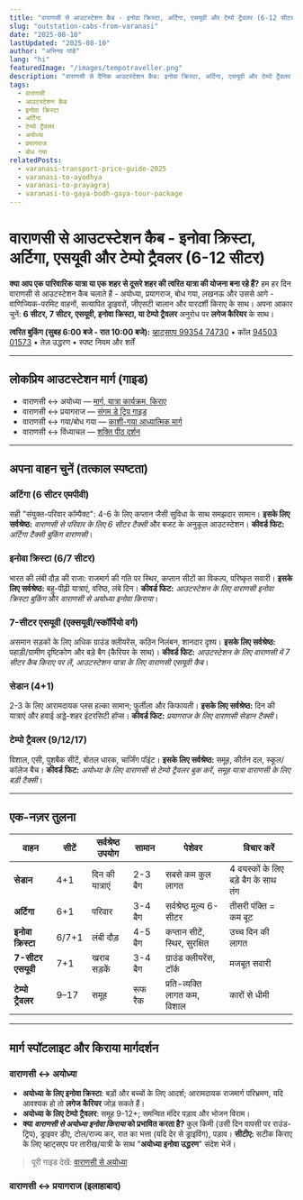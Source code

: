 ```yaml
---
title: "वाराणसी से आउटस्टेशन कैब - इनोवा क्रिस्टा, अर्टिगा, एसयूवी और टेम्पो ट्रैवलर (6-12 सीटर)"
slug: "outstation-cabs-from-varanasi"
date: "2025-08-10"
lastUpdated: "2025-08-10"
author: "अभिनव पांडे"
lang: "hi"
featuredImage: "/images/tempotraveller.png"
description: "वाराणसी से दैनिक आउटस्टेशन कैब: इनोवा क्रिस्टा, अर्टिगा, एसयूवी और टेम्पो ट्रैवलर (6-12 सीटर) लगेज कैरियर, जीएसटी चालान, किराए, मार्ग और अक्सर पूछे जाने वाले प्रश्नों के साथ।"
tags:
  - वाराणसी
  - आउटस्टेशन कैब
  - इनोवा क्रिस्टा
  - अर्टिगा
  - टेम्पो ट्रैवलर
  - अयोध्या
  - प्रयागराज
  - बोध गया
relatedPosts:
  - varanasi-transport-price-guide-2025
  - varanasi-to-ayodhya
  - varanasi-to-prayagraj
  - varanasi-to-gaya-bodh-gaya-tour-package
---
```


# वाराणसी से आउटस्टेशन कैब - इनोवा क्रिस्टा, अर्टिगा, एसयूवी और टेम्पो ट्रैवलर (6-12 सीटर)

**क्या आप एक पारिवारिक यात्रा या एक शहर से दूसरे शहर की त्वरित यात्रा की योजना बना रहे हैं?** हम हर दिन वाराणसी से आउटस्टेशन कैब चलाते हैं - अयोध्या, प्रयागराज, बोध गया, लखनऊ और उससे आगे - वाणिज्यिक-परमिट वाहनों, सत्यापित ड्राइवरों, जीएसटी चालान और पारदर्शी किराए के साथ। अपना आकार चुनें: **6 सीटर, 7 सीटर, एसयूवी, इनोवा क्रिस्टा, या टेम्पो ट्रैवलर** अनुरोध पर **लगेज कैरियर** के साथ।

**त्वरित बुकिंग (सुबह 6:00 बजे - रात 10:00 बजे):** [व्हाट्सएप 99354 74730](https://wa.me/919935474730) • कॉल [94503 01573](tel:+919450301573) • तेज़ उद्धरण • स्पष्ट नियम और शर्तें

---

## लोकप्रिय आउटस्टेशन मार्ग (गाइड)

- वाराणसी ↔ अयोध्या — [मार्ग, यात्रा कार्यक्रम, किराए](/hi/varanasi-to-ayodhya)
- वाराणसी ↔ प्रयागराज — [संगम डे ट्रिप गाइड](/hi/varanasi-to-prayagraj)
- वाराणसी ↔ गया/बोध गया — [काशी-गया आध्यात्मिक मार्ग](/hi/varanasi-to-gaya-bodh-gaya-tour-package)
- वाराणसी ↔ विंध्याचल — [शक्ति पीठ दर्शन](/hi/varanasi-to-vindhyachal)

---

## अपना वाहन चुनें (तत्काल स्पष्टता)

### अर्टिगा (6 सीटर एमपीवी)

सही "संयुक्त-परिवार कॉम्पैक्ट": 4-6 के लिए कप्तान जैसी सुविधा के साथ समझदार सामान।
**इसके लिए सर्वश्रेष्ठ:** *वाराणसी से परिवार के लिए 6 सीटर टैक्सी* और बजट के अनुकूल आउटस्टेशन।
**कीवर्ड फिट:** *अर्टिगा टैक्सी बुकिंग वाराणसी*।

### इनोवा क्रिस्टा (6/7 सीटर)

भारत की लंबी दौड़ की राजा: राजमार्ग की गति पर स्थिर, कप्तान सीटों का विकल्प, परिष्कृत सवारी।
**इसके लिए सर्वश्रेष्ठ:** बहु-पीढ़ी यात्राएं, वरिष्ठ, लंबे दिन।
**कीवर्ड फिट:** *आउटस्टेशन के लिए वाराणसी इनोवा क्रिस्टा बुकिंग* और *वाराणसी से अयोध्या इनोवा किराया*।

### 7-सीटर एसयूवी (एक्सयूवी/स्कॉर्पियो वर्ग)

असमान सड़कों के लिए अधिक ग्राउंड क्लीयरेंस, कठिन निलंबन, शानदार दृश्य।
**इसके लिए सर्वश्रेष्ठ:** पहाड़ी/ग्रामीण दृष्टिकोण और बड़े बैग (कैरियर के साथ)।
**कीवर्ड फिट:** *आउटस्टेशन के लिए वाराणसी में 7 सीटर कैब किराए पर लें*, *आउटस्टेशन यात्रा के लिए वाराणसी एसयूवी कैब*।

### सेडान (4+1)

2-3 के लिए आरामदायक प्लस हल्का सामान; फुर्तीला और किफायती।
**इसके लिए सर्वश्रेष्ठ:** दिन की यात्राएं और हवाई अड्डे-शहर इंटरसिटी हॉप्स।
**कीवर्ड फिट:** *प्रयागराज के लिए वाराणसी सेडान टैक्सी*।

### टेम्पो ट्रैवलर (9/12/17)

विशाल, एसी, पुशबैक सीटें, बोतल धारक, चार्जिंग पॉइंट।
**इसके लिए सर्वश्रेष्ठ:** समूह, कीर्तन दल, स्कूल/कॉलेज बैच।
**कीवर्ड फिट:** *अयोध्या के लिए वाराणसी से टेम्पो ट्रैवलर बुक करें*, *समूह यात्रा वाराणसी के लिए बड़ी टैक्सी*।

---

## एक-नज़र तुलना

| वाहन | सीटें | सर्वश्रेष्ठ उपयोग | सामान | पेशेवर | विचार करें |
| --- | --- | --- | --- | --- | --- |
| **सेडान** | 4+1 | दिन की यात्राएं | 2-3 बैग | सबसे कम कुल लागत | 4 वयस्कों के लिए बड़े बैग के साथ तंग |
| **अर्टिगा** | 6+1 | परिवार | 3-4 बैग | सर्वश्रेष्ठ मूल्य 6-सीटर | तीसरी पंक्ति = कम बूट |
| **इनोवा क्रिस्टा** | 6/7+1 | लंबी दौड़ | 4-5 बैग | कप्तान सीटें, स्थिर, सुरक्षित | उच्च दिन की लागत |
| **7-सीटर एसयूवी** | 7+1 | खराब सड़कें | 3-4 बैग | ग्राउंड क्लीयरेंस, टॉर्क | मजबूत सवारी |
| **टेम्पो ट्रैवलर** | 9–17 | समूह | रूफ रैक | प्रति-व्यक्ति लागत कम, विशाल | कारों से धीमी |

---

## मार्ग स्पॉटलाइट और किराया मार्गदर्शन

### वाराणसी ↔ अयोध्या

* **अयोध्या के लिए इनोवा क्रिस्टा**: बड़ों और बच्चों के लिए आदर्श; आरामदायक राजमार्ग परिभ्रमण, यदि आवश्यक हो तो **लगेज कैरियर** जोड़ सकते हैं।
* **अयोध्या के लिए टेम्पो ट्रैवलर**: समूह 9-12+; समन्वित मंदिर पड़ाव और भोजन विराम।
* **क्या *वाराणसी से अयोध्या इनोवा किराया* को प्रभावित करता है?** कुल किमी (उसी दिन वापसी पर राउंड-ट्रिप), ड्राइवर डीए, टोल/राज्य कर, रात का भत्ता (यदि देर से ड्राइविंग), पड़ाव।
  **सीटीए:** सटीक किराए के लिए व्हाट्सएप पर तारीख/यात्री के साथ "**अयोध्या इनोवा उद्धरण**" संदेश भेजें।

> पूरी गाइड देखें: [वाराणसी से अयोध्या](/hi/varanasi-to-ayodhya)

### वाराणसी ↔ प्रयागराज (इलाहाबाद)

